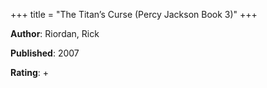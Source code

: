 +++
title = "The Titan’s Curse (Percy Jackson Book 3)"
+++



**Author**: Riordan, Rick

**Published**: 2007

**Rating**: +